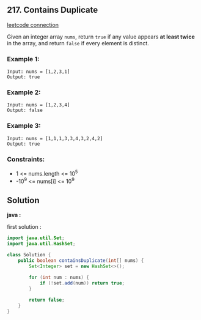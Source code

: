 ## 217. Contains Duplicate

[leetcode connection](https://leetcode.com/problems/contains-duplicate/)

Given an integer array `nums`, return `true` if any value appears **at least twice** in the array, and return `false` if every element is distinct.

### Example 1:
```
Input: nums = [1,2,3,1]
Output: true
```

### Example 2:
```
Input: nums = [1,2,3,4]
Output: false
```

### Example 3:
```
Input: nums = [1,1,1,3,3,4,3,2,4,2]
Output: true
```

### Constraints:

* 1 <= nums.length <= 10<sup>5</sup>
* -10<sup>9</sup> <= nums[i] <= 10<sup>9</sup>

## Solution

**java :**

first solution :
```java
import java.util.Set;
import java.util.HashSet;

class Solution {
    public boolean containsDuplicate(int[] nums) {
        Set<Integer> set = new HashSet<>();
        
        for (int num : nums) {
            if (!set.add(num)) return true;
        }

        return false;
    }
}
```